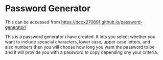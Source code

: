# Password Generator
This can be accessed from https://dcox270891.github.io/password-generator/

This is a password generator i have created. It lets you select whether you want to include speacial characters, lower case, upper case letters, and also numbers then you will choose how long you want the password to be and it will provide you with a password to copy depending ony your criteria.
